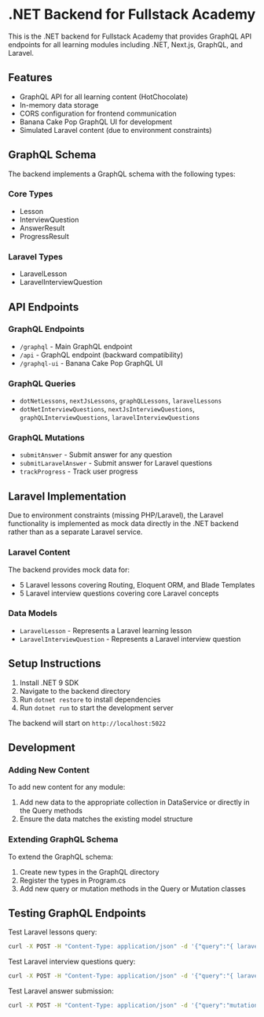 # .NET Backend for Fullstack Academy

This is the .NET backend for Fullstack Academy that provides GraphQL API endpoints for all learning modules including .NET, Next.js, GraphQL, and Laravel.

## Features

- GraphQL API for all learning content (HotChocolate)
- In-memory data storage
- CORS configuration for frontend communication
- Banana Cake Pop GraphQL UI for development
- Simulated Laravel content (due to environment constraints)

## GraphQL Schema

The backend implements a GraphQL schema with the following types:

### Core Types
- Lesson
- InterviewQuestion
- AnswerResult
- ProgressResult

### Laravel Types
- LaravelLesson
- LaravelInterviewQuestion

## API Endpoints

### GraphQL Endpoints
- `/graphql` - Main GraphQL endpoint
- `/api` - GraphQL endpoint (backward compatibility)
- `/graphql-ui` - Banana Cake Pop GraphQL UI

### GraphQL Queries
- `dotNetLessons`, `nextJsLessons`, `graphQLLessons`, `laravelLessons`
- `dotNetInterviewQuestions`, `nextJsInterviewQuestions`, `graphQLInterviewQuestions`, `laravelInterviewQuestions`

### GraphQL Mutations
- `submitAnswer` - Submit answer for any question
- `submitLaravelAnswer` - Submit answer for Laravel questions
- `trackProgress` - Track user progress

## Laravel Implementation

Due to environment constraints (missing PHP/Laravel), the Laravel functionality is implemented as mock data directly in the .NET backend rather than as a separate Laravel service.

### Laravel Content
The backend provides mock data for:
- 5 Laravel lessons covering Routing, Eloquent ORM, and Blade Templates
- 5 Laravel interview questions covering core Laravel concepts

### Data Models
- `LaravelLesson` - Represents a Laravel learning lesson
- `LaravelInterviewQuestion` - Represents a Laravel interview question

## Setup Instructions

1. Install .NET 9 SDK
2. Navigate to the backend directory
3. Run `dotnet restore` to install dependencies
4. Run `dotnet run` to start the development server

The backend will start on `http://localhost:5022`

## Development

### Adding New Content

To add new content for any module:
1. Add new data to the appropriate collection in DataService or directly in the Query methods
2. Ensure the data matches the existing model structure

### Extending GraphQL Schema

To extend the GraphQL schema:
1. Create new types in the GraphQL directory
2. Register the types in Program.cs
3. Add new query or mutation methods in the Query or Mutation classes

## Testing GraphQL Endpoints

Test Laravel lessons query:
```bash
curl -X POST -H "Content-Type: application/json" -d '{"query":"{ laravelLessons { id title topic } }"}' http://localhost:5022/graphql
```

Test Laravel interview questions query:
```bash
curl -X POST -H "Content-Type: application/json" -d '{"query":"{ laravelInterviewQuestions { id question topic } }"}' http://localhost:5022/graphql
```

Test Laravel answer submission:
```bash
curl -X POST -H "Content-Type: application/json" -d '{"query":"mutation { submitLaravelAnswer(questionId: 1, answerIndex: 0) { isCorrect explanation } }"}' http://localhost:5022/graphql
```